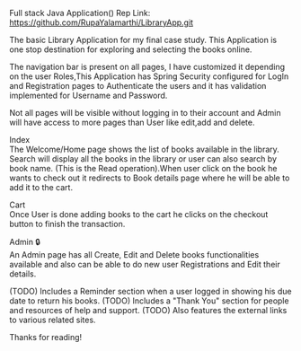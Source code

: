 Full stack Java Application()
Rep Link:  https://github.com/RupaYalamarthi/LibraryApp.git 

The basic Library Application for my final case study.
This Application is one stop destination for exploring and selecting the books online.

The navigation bar is present on all pages, I have customized it depending on the user Roles,This 
Application has Spring Security configured for LogIn and Registration pages to Authenticate the users
and it has validation implemented for Username and Password. 

Not all pages will be visible without logging in to their account and Admin will have access to more
pages than User like edit,add and delete.

Index <br>
The Welcome/Home page shows the list of books available in the library.
Search will display all the books in the library or user can also search by book name.
(This is the Read operation).When user click on the book he wants to check out it redirects to Book 
details page where he will be able to add it to the cart.<br>

Cart <br>
Once User is done adding 
books to the cart he clicks on the checkout button to finish the transaction.

Admin 🔒<br>
An Admin page has all Create, Edit and Delete books functionalities available and also can be able
to do new user Registrations and Edit their details.

(TODO) Includes a Reminder section when a user logged in showing his due date to return his books.
(TODO) Includes a "Thank You" section for people and resources of help and support.
(TODO) Also features the external links to various related sites.


Thanks for reading!

